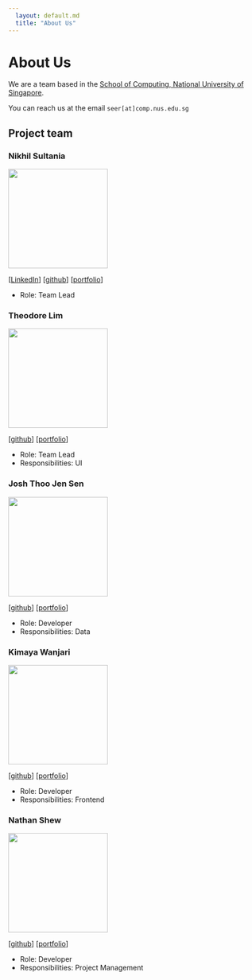 ```yaml
---
  layout: default.md
  title: "About Us"
---
```


# About Us

We are a team based in the [School of Computing, National University of Singapore](https://www.comp.nus.edu.sg).

You can reach us at the email `seer[at]comp.nus.edu.sg`

## Project team

### Nikhil Sultania

<img src="images/timenikhil.png" width="200px">

[[LinkedIn](https:/www.linkedin.com/in/nikhil-sultania)]
[[github](https://github.com/Timenikhil)]
[[portfolio](team/timenikhil.md)]

* Role: Team Lead

### Theodore Lim

<img src="images/obrona.png" width="200px">

[[github](http://github.com/obrona)]
[[portfolio](team/obrona.md)]

* Role: Team Lead
* Responsibilities: UI

### Josh Thoo Jen Sen

<img src="images/josh1248.png" width="200px">

[[github](http://github.com/josh1248)]
[[portfolio](team/josh1248.md)]

* Role: Developer
* Responsibilities: Data

### Kimaya Wanjari

<img src="images/kimxw.png" width="200px">

[[github](http://github.com/kimxw)]
[[portfolio](team/kimxw.md)]

* Role: Developer
* Responsibilities: Frontend

### Nathan Shew

<img src="images/nathanshew.png" width="200px">

[[github](http://github.com/nathanshew)]
[[portfolio](team/nathanshew.md)]

* Role: Developer
* Responsibilities: Project Management

